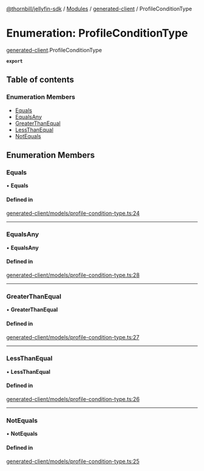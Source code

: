 [@thornbill/jellyfin-sdk](../README.md) / [Modules](../modules.md) / [generated-client](../modules/generated_client.md) / ProfileConditionType

# Enumeration: ProfileConditionType

[generated-client](../modules/generated_client.md).ProfileConditionType

**`export`**

## Table of contents

### Enumeration Members

- [Equals](generated_client.ProfileConditionType.md#equals)
- [EqualsAny](generated_client.ProfileConditionType.md#equalsany)
- [GreaterThanEqual](generated_client.ProfileConditionType.md#greaterthanequal)
- [LessThanEqual](generated_client.ProfileConditionType.md#lessthanequal)
- [NotEquals](generated_client.ProfileConditionType.md#notequals)

## Enumeration Members

### Equals

• **Equals**

#### Defined in

[generated-client/models/profile-condition-type.ts:24](https://github.com/thornbill/jellyfin-sdk-typescript/blob/03092f3/src/generated-client/models/profile-condition-type.ts#L24)

___

### EqualsAny

• **EqualsAny**

#### Defined in

[generated-client/models/profile-condition-type.ts:28](https://github.com/thornbill/jellyfin-sdk-typescript/blob/03092f3/src/generated-client/models/profile-condition-type.ts#L28)

___

### GreaterThanEqual

• **GreaterThanEqual**

#### Defined in

[generated-client/models/profile-condition-type.ts:27](https://github.com/thornbill/jellyfin-sdk-typescript/blob/03092f3/src/generated-client/models/profile-condition-type.ts#L27)

___

### LessThanEqual

• **LessThanEqual**

#### Defined in

[generated-client/models/profile-condition-type.ts:26](https://github.com/thornbill/jellyfin-sdk-typescript/blob/03092f3/src/generated-client/models/profile-condition-type.ts#L26)

___

### NotEquals

• **NotEquals**

#### Defined in

[generated-client/models/profile-condition-type.ts:25](https://github.com/thornbill/jellyfin-sdk-typescript/blob/03092f3/src/generated-client/models/profile-condition-type.ts#L25)
